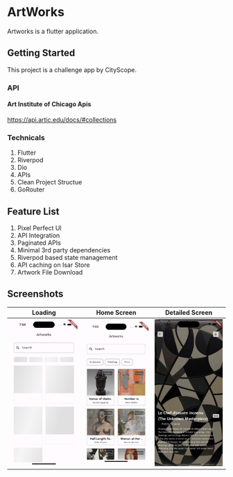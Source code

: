 # ArtWorks

Artworks is a flutter application.

## Getting Started

This project is a challenge app by CityScope.

### API
#### Art Institute of Chicago Apis
https://api.artic.edu/docs/#collections

### Technicals
1. Flutter
2. Riverpod
3. Dio
4. APIs 
5. Clean Project Structue
6. GoRouter

## Feature List
1. Pixel Perfect UI
2. API Integration
3. Paginated APIs
4. Minimal 3rd party dependencies
5. Riverpod based state management
6. API caching on Isar Store
7. Artwork File Download

## Screenshots
| Loading   | Home Screen   | Detailed Screen                                |
|---        |---            |---|
| <img src="ss/s1.png">  | <img src="ss/s2.png">   | <img src="ss/s3.png">   |
